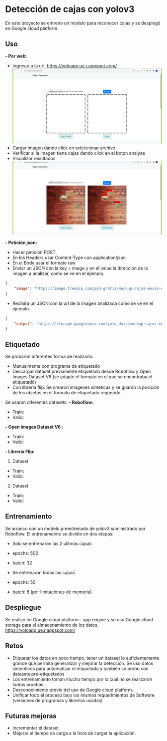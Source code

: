 # Detección de cajas con yolov3

En este proyecto se entreno un modelo para reconocer cajas y se desplegó en Google cloud platform.

## Uso
**- Por web:**
 - Ingresar a la url: https://yoloapp.ue.r.appspot.com/
 ![index_image](https://github.com/HeimerR/obj_detect/blob/main/imagenes_github/1.png)
 - Cargar imagen dando click en seleccionar archivo
 - Verificar si la imagen tiene cajas dando click en el boton analyze
 - Visualizar resultados
 ![detection_image](https://github.com/HeimerR/obj_detect/blob/main/imagenes_github/2.png)


**- Petición json:**
 - Hacer petición POST
 - En los Headers usar Content-Type con application/json
 - En el Body usar el formato raw
 - Enviar un JSON con la key = image y en el value la direccion de la imagen a analizar, como se ve en el ejemplo.
```json
{
	"image": "https://image.freepik.com/psd-gratis/mockup-cajas-envio-diferentes-tamanos_23-2147861796.jpg"
}
```
 - Recibira un JSON con la url de la imagen analizada como se ve en el ejemplo.
```json
{
    "output": "https://storage.googleapis.com/yolo_data/mockup-cajas-envio-diferentes-tamanos_23-2147861796.jpg.analized.jpg"
}
```

## Etiquetado
Se probaron diferentes forma de realizarlo:
- Manualmente con programa de etiquetado
- Descargar dataset previamente etiquetado desde Roboflow y Open Images Dataset V6 (se adapto el formato en el que se encontraba el etiquetado)
- Con libreria flip: Se crearon imagenes sinteticas y se guardo la posición de los objetos en el formato de etiquetado requerido.

Se usaron diferentes datasets:
**- Roboflow:**
 - Train:
 - Valid:

**- Open Images Dataset V6 :**
 - Train:
 - Valid:

**- Libreria Flip:**
1. Dataset
 - Train:
 - Valid:
 
2. Dataset
 - Train:
 - Valid:

## Entrenamiento
Se arranco con un modelo preentrenado de yolov3 suministrado por Roboflow. El entrenameinto se dividio en dos etapas:
- Solo se entrenaron las 2 ulitmas capas
 - epochs: 500
 - batch: 32

 
- Se entrenaron todas las capas
 - epochs: 50
 - batch: 8 (por limitaciones de memoria)

## Despliegue
Se realizó en Google cloud platform - app engine y se uso Google cloud storage para el almacenamiento de los datos.
https://yoloapp.ue.r.appspot.com/

## Retos
- Etiquetar los datos en poco tiempo, tener un dataset lo suficientemente grande que permita generalizar y mejorar la detección. Se uso datos sintenticos para automatizar el etiquetado y también se probo con datasets pre-etiquetados
- Los entrenamiento toman mucho tiempo por lo cual no se realizaron tantas pruebas.
- Desconocimiento previo del uso de Google cloud platform.
- Unificar todo el proceso bajo los mismos requerimientos de Software (versiones de programas y librerias usadas)

## Futuras mejoras
- Incrementar el dataset
- Mejorar el tiempo de carga a la hora de cargar la aplicación.
